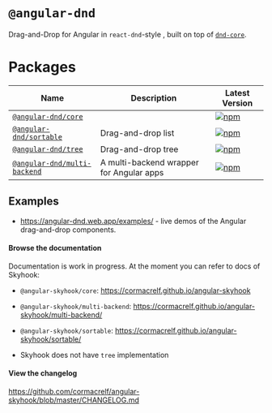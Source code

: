 # `@angular-dnd`

Drag-and-Drop for Angular in `react-dnd`-style , built on top of
[`dnd-core`](https://github.com/react-dnd/react-dnd).

# Packages

| Name | Description | Latest Version |
| ---|---|---|
| [`@angular-dnd/core`](https://github.com/angular-dnd/angular-dnd/tree/master/packages/core) |  | [![npm](https://img.shields.io/npm/v/@angular-dnd/core.svg)](https://www.npmjs.com/package/@angular-dnd/core) |
| [`@angular-dnd/sortable`](https://github.com/angular-dnd/angular-dnd/tree/master/packages/sortable) | Drag-and-drop list | [![npm](https://img.shields.io/npm/v/@angular-dnd/sortable.svg)](https://www.npmjs.com/package/@angular-dnd/sortable) |
| [`@angular-dnd/tree`](https://github.com/angular-dnd/angular-dnd/tree/master/packages/tree) | Drag-and-drop tree | [![npm](https://img.shields.io/npm/v/@angular-dnd/tree.svg)](https://www.npmjs.com/package/@angular-dnd/tree) 
| [`@angular-dnd/multi-backend`](https://github.com/angular-dnd/angular-dnd/tree/master/packages/multi-backend) | A multi-backend wrapper for Angular apps | [![npm](https://img.shields.io/npm/v/@angular-dnd/multi-backend.svg)](https://www.npmjs.com/package/@angular-dnd/core) |

## Examples

- https://angular-dnd.web.app/examples/ - live demos of the Angular drag-and-drop components.

#### Browse the documentation

Documentation is work in progress. At the moment you can refer to docs of Skyhook: 

- `@angular-skyhook/core`: https://cormacrelf.github.io/angular-skyhook

- `@angular-skyhook/multi-backend`: https://cormacrelf.github.io/angular-skyhook/multi-backend/

- `@angular-skyhook/sortable`: https://cormacrelf.github.io/angular-skyhook/sortable/

- Skyhook does not have `tree` implementation

#### View the changelog

https://github.com/cormacrelf/angular-skyhook/blob/master/CHANGELOG.md
